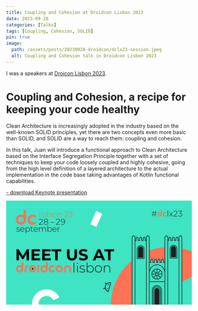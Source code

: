 ```yaml
---
title: Coupling and Cohesion at Droidcon Lisbon 2023
date: 2023-09-28
categories: [Talks]
tags: [Coupling, Cohesion, SOLID]
pin: true
image:
  path: /assets/posts/20230928-droidcon/dclx23-session.jpeg
  alt: Coupling and Cohesion talk in Droidcon Lisbon 2023
---
```


I was a speakers at [Droicon Lisbon 2023](https://www.lisbon.droidcon.com/).



# Coupling and Cohesion, a recipe for keeping your code healthy

Clean Architecture is increasingly adopted in the industry based on the well-known SOLID principles, 
yet there are two concepts even more basic than SOLID, and SOLID are a way to reach them: coupling and cohesion.

In this talk, Juan will introduce a functional approach to Clean Architecture based on the Interface Segregation 
Principle together with a set of techniques to keep your code loosely coupled and highly cohesive, going from 
the high level definition of a layered architecture to the actual implementation in the code base taking advantages 
of Kotlin functional capabilities.

<a href="/assets/posts/20230928-droidcon/dclx23 - Coupling and Cohesion.key"
title="download Coupling and Cohesion.key"
download="[dekoupled][Chiaradia Juan][dclx23] Coupling and Cohesion.key">
 <i class="fa-solid fa-download"></i> - download Keynote presentation <i class="fa-solid fa-file"></i>
</a>


![Coupling and Cohesion talk in Droidcon Lisbon 2023](/assets/posts/20230928-droidcon/dclx23.jpeg)


